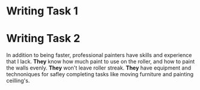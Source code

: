 # Writing Task 1



# Writing Task 2

In addition to being faster, professional painters have skills and experience that I lack. **They** know how much paint to use on the roller, and how to paint the walls evenly. **They** won't leave roller streak. **They** have equipment and technoniques for safley completing tasks like moving furniture and painting ceilling's.





